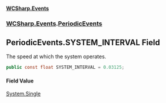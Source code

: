 #### [WCSharp\.Events](README.md 'README')
### [WCSharp\.Events](WCSharp.Events.md 'WCSharp\.Events').[PeriodicEvents](WCSharp.Events.PeriodicEvents.md 'WCSharp\.Events\.PeriodicEvents')

## PeriodicEvents\.SYSTEM\_INTERVAL Field

The speed at which the system operates\.

```csharp
public const float SYSTEM_INTERVAL = 0.03125;
```

#### Field Value
[System\.Single](https://learn.microsoft.com/en-us/dotnet/api/system.single 'System\.Single')